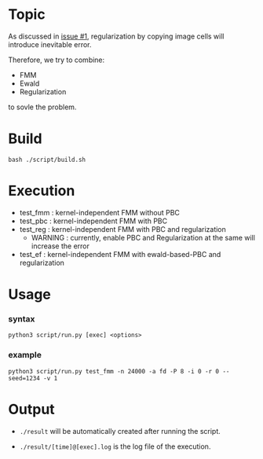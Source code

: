 # Topic
As discussed in [issue #1](https://github.com/jooooow/rtfmm/issues/1), regularization by copying image cells will introduce inevitable error.

Therefore, we try to combine:
+ FMM
+ Ewald
+ Regularization

to sovle the problem.

# Build
```shell
bash ./script/build.sh
```

# Execution

+ test_fmm : kernel-independent FMM without PBC
+ test_pbc : kernel-independent FMM with PBC
+ test_reg : kernel-independent FMM with PBC and regularization
    - WARNING : currently, enable PBC and Regularization at the same will increase the error
+ test_ef : kernel-independent FMM with ewald-based-PBC and regularization


# Usage

### syntax
```shell
python3 script/run.py [exec] <options>
```
### example
```shell
python3 script/run.py test_fmm -n 24000 -a fd -P 8 -i 0 -r 0 --seed=1234 -v 1 
```

# Output

+ `./result` will be automatically created after running the script.

+ `./result/[time]@[exec].log` is the log file of the execution.
